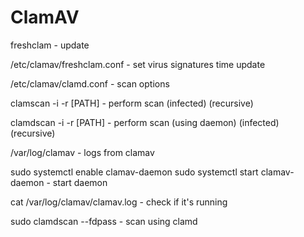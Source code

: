 # ClamAV

freshclam - update

/etc/clamav/freshclam.conf - set virus signatures time update

/etc/clamav/clamd.conf - scan options

clamscan -i -r [PATH] - perform scan
        (infected) (recursive)
        
clamdscan -i -r [PATH] - perform scan (using daemon)
        (infected) (recursive)
        
/var/log/clamav - logs from clamav

sudo systemctl enable clamav-daemon
sudo systemctl start clamav-daemon - start daemon

cat /var/log/clamav/clamav.log - check if it's running

sudo clamdscan --fdpass - scan using clamd

